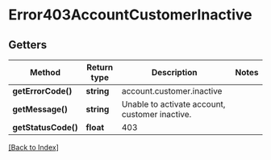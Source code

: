 # Error403AccountCustomerInactive

## Getters

Method | Return type | Description | Notes
------------ | ------------- | ------------- | -------------
**getErrorCode()** | **string** | account.customer.inactive |
**getMessage()** | **string** | Unable to activate account, customer inactive. |
**getStatusCode()** | **float** | 403 |

[[Back to Index]](../index.md)

